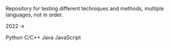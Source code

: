 Repository for testing different techniques and methods, multiple languages, not in order.

2022 ->

Python
C/C++
Java
JavaScript